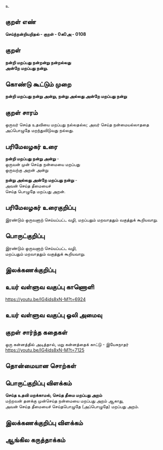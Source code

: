 உ

## குறள் எண் 

**செய்ந்நன்றியறிதல் - குறள் - 0க0அ - 0108**  

## குறள் 

**நன்றி மறப்பது நன்றன்று நன்றல்லது  
அன்றே மறப்பது நன்று.** 

## கொண்டு கூட்டும் முறை

**நன்றி மறப்பது நன்று அன்று, நன்று அல்லது அன்றே மறப்பது நன்று**  

## குறள் சாரம் 

ஒருவர் செய்த உதவியை மறப்பது நல்லதல்ல; அவர் செய்த நன்மையல்லாததை அப்பொழுதே மறந்துவிடுவது நல்லது. 

## பரிமேலழகர் உரை

**நன்றி மறப்பது நன்று அன்று** -  
ஒருவன் முன் செய்த நன்மையை மறப்பது  
ஒருவற்கு அறன் அன்று  

**நன்று அல்லது அன்றே மறப்பது நன்று** -  
அவன் செய்த தீமையைச்  
செய்த பொழுதே மறப்பது அறன்.  

## பரிமேலழகர் உரைகுறிப்பு   

இரண்டும் ஒருவனாற் செய்யப்பட்ட வழி, மறப்பதும் மறவாததும் வகுத்துக் கூறியவாறு.

## பொருட்குறிப்பு 

இரண்டும் ஒருவனாற் செய்யப்பட்ட வழி,  
மறப்பதும் மறவாததும் வகுத்துக் கூறியவாறு.  

## இலக்கணக்குறிப்பு  


## உயர் வள்ளுவ வகுப்பு காணொளி

https://youtu.be/IG4ids8xN-M?t=6924

## உயர் வள்ளுவ வகுப்பு ஒலி அமைவு 

 
## குறள் சார்ந்த கதைகள் 

ஒரு கன்னத்தில் அடித்தால், மறு கன்னத்தைக் காட்டு - இயேசுநாதர்  
https://youtu.be/IG4ids8xN-M?t=7125

## தொன்மையான சொற்கள்


## பொருட்குறிப்பு விளக்கம்

**செய்த உதவி மறக்காமல், செய்த தீமை மறப்பது அறம்**  
மற்றவன் தனக்கு முன்செய்த நன்மையை மறப்பது அறம் ஆகாது,  
அவன் செய்த தீமையைச் செய்தபொழுதே (அப்பொழுதே) மறப்பது அறம். 

## இலக்கணக்குறிப்பு விளக்கம்


## ஆங்கில கருத்தாக்கம் 



